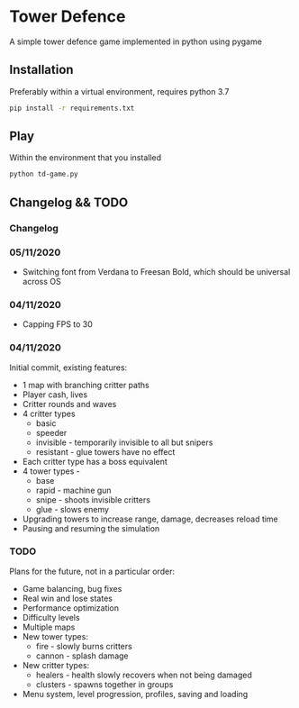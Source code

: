 # Tower Defence
A simple tower defence game implemented in python using pygame

## Installation

Preferably within a virtual environment, requires python 3.7

```bash
pip install -r requirements.txt
```

## Play

Within the environment that you installed

```bash
python td-game.py
```

## Changelog && TODO

### Changelog

### 05/11/2020

* Switching font from Verdana to Freesan Bold, which
should be universal across OS

### 04/11/2020

* Capping FPS to 30

### 04/11/2020
Initial commit, existing features:

* 1 map with branching critter paths
* Player cash, lives
* Critter rounds and waves
* 4 critter types
    * basic
    * speeder
    * invisible - temporarily invisible to all but snipers
    * resistant - glue towers have no effect
* Each critter type has a boss equivalent
* 4 tower types - 
    * base
    * rapid - machine gun 
    * snipe - shoots invisible critters
    * glue - slows enemy
* Upgrading towers to increase range, damage, decreases reload time
* Pausing and resuming the simulation
 

### TODO

Plans for the future, not in a particular order:

* Game balancing, bug fixes
* Real win and lose states
* Performance optimization
* Difficulty levels
* Multiple maps
* New tower types:
    * fire - slowly burns critters
    * cannon - splash damage
* New critter types:
    * healers - health slowly recovers when not being damaged
    * clusters - spawns together in groups
* Menu system, level progression, profiles, saving and loading